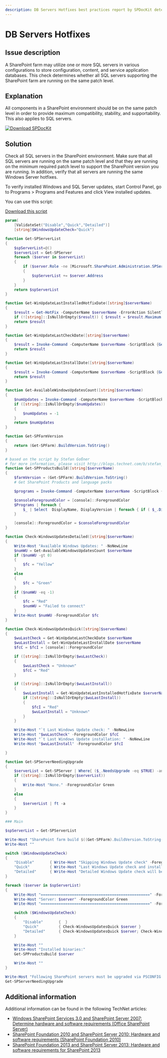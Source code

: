 ```yaml
---
description: DB Servers Hotfixes best practices report by SPDocKit determines whether all SQL servers supporting the SharePoint farm are running on the same patch level.
---
```


# DB Servers Hotfixes

## Issue description

A SharePoint farm may utilize one or more SQL servers in various configurations to store configuration, content, and service application databases. This check determines whether all SQL servers supporting the SharePoint farm are running on the same patch level.

## Explanation

All components in a SharePoint environment should be on the same patch level in order to provide maximum compatibility, stability, and supportability. This also applies to SQL servers.

[![Download SPDocKit](/img/spdockit-download.png)](http://bit.ly/2US0Zna)

## Solution

Check all SQL servers in the SharePoint environment. Make sure that all SQL servers are running on the same patch level and that they are running on the minimum required patch level to support the SharePoint version you are running. In addition, verify that all servers are running the same Windows Server hotfixes.

To verify installed Windows and SQL Server updates, start Control Panel, go to Programs &gt; Programs and Features and click View installed updates.

You can use this script:

[Download this script](/downloads/get-bpserverupdatestatus.zip)

```powershell
param(
    [ValidateSet("Disable","Quick","Detailed")]
    [string]$WindowsUpdateCheck="Quick")

function Get-SPServerList
{
    $spServerList=@()
    $serverList = Get-SPServer
    foreach ($server in $serverList)
    {
        if ($server.Role -ne [Microsoft.SharePoint.Administration.SPServerRole]::Invalid)
        {
            $spServerList += $server.Address
        }
    }
    return $spServerList
}

function Get-WinUpdateLastInstalledHotfixDate([string]$serverName)
{
    $result = Get-HotFix -ComputerName $serverName -ErrorAction SilentlyContinue | Measure-Object InstalledOn -Maximum
    if (![string]::IsNullOrEmpty($result)) { $result = $result.Maximum.ToString("yyyy-MM-dd hh:mm:ss") }
    return $result
}

function Get-WinUpdateLastCheckDate([string]$serverName)
{
    $result = Invoke-Command -ComputerName $serverName -ScriptBlock {Get-ItemProperty -Path 'HKLM:SOFTWAREMicrosoftWindowsCurrentVersionWindowsUpdateAuto UpdateResultsDetect' -Name LastSuccessTime -ErrorAction SilentlyContinue | select -ExpandProperty LastSuccessTime}
    return $result 
}

function Get-WinUpdateLastInstallDate([string]$serverName)
{
    $result = Invoke-Command -ComputerName $serverName -ScriptBlock {Get-ItemProperty -Path 'HKLM:SOFTWAREMicrosoftWindowsCurrentVersionWindowsUpdateAuto UpdateResultsInstall' -Name LastSuccessTime -ErrorAction SilentlyContinue | select -ExpandProperty LastSuccessTime}
    return $result
}

function Get-AvailableWindowsUpdatesCount([string]$serverName)
{
    $numUpdates = Invoke-Command -ComputerName $serverName -ScriptBlock {$Searcher = New-Object -ComObject Microsoft.Update.Searcher; $results = $searcher.search("Type='software' AND IsInstalled = 0 AND IsHidden = 0"); $results.Updates.Count} -ErrorAction SilentlyContinue
    if ([string]::IsNullOrEmpty($numUpdates))
    {
        $numUpdates = -1
    }
    return $numUpdates
}

function Get-SPFarmVersion
{
    return (Get-SPFarm).BuildVersion.ToString()
}

# based on the script by Stefan Goßner
# for more information, please visit http://blogs.technet.com/b/stefan_gossner/archive/2015/04/20/powershell-script-to-display-version-info-for-sharepoint-product-and-language-packs.aspx
function Get-SPProductsBuild([string]$serverName)
{
    $farmVersion = (Get-SPFarm).BuildVersion.ToString()
    # Get SharePoint Products and language packs

    $programs = Invoke-Command -ComputerName $serverName -ScriptBlock {$regLoc = Get-ChildItem "HKLM:SoftwareMicrosoftWindowsCurrentVersionUninstall" ; $RegLoc | where-object { $_.PsPath -like "*Office*" } | foreach {Get-ItemProperty $_.PsPath}}

    $consoleForegroundColor = [console]::ForegroundColor
    $Programs | foreach {  
        $_ | Select  DisplayName, DisplayVersion | foreach { if ( $_.DisplayVersion.Trim() -ne $farmVersion ) { [console]::ForegroundColor="Red"} else {[console]::ForegroundColor=$consoleForegroundColor} $_ }; 
    }

    [console]::ForegroundColor = $consoleForegroundColor
}

function Check-WindowsUpdatesDetailed([string]$serverName)
{
    Write-Host "Available Windows Updates: " -NoNewLine
    $numWU = Get-AvailableWindowsUpdatesCount $serverName
    if ($numWU -gt 0)
    {
        $fc = "Yellow"
    }
    else
    {
        $fc = "Green"
    }
    if ($numWU -eq -1)
    {
        $fc = "Red"
        $numWU = "Failed to connect"
    }
    Write-Host $numWU -ForegroundColor $fc
}

function Check-WindowsUpdatesQuick([string]$serverName)
{
    $wuLastCheck = Get-WinUpdateLastCheckDate $serverName
    $wuLastInstall = Get-WinUpdateLastInstallDate $serverName
    $fcC = $fcI = [console]::ForegroundColor

    if ([string]::IsNullOrEmpty($wuLastCheck))
    {
        $wuLastCheck = "Unknown"
        $fcC = "Red"
    }

    if ([string]::IsNullOrEmpty($wuLastInstall))
    { 
        $wuLastInstall = Get-WinUpdateLastInstalledHotfixDate $serverName
        if ([string]::IsNullOrEmpty($wuLastInstall))
        {
            $fcI = "Red"
            $wuLastInstall = "Unknown"
        }
    }

    Write-Host "`t Last Windows Update check: " -NoNewLine
    Write-Host "$wuLastCheck" -ForegroundColor $fcC
    Write-Host "`t Last Windows Update installation: " -NoNewLine
    Write-Host "$wuLastInstall" -ForegroundColor $fcI

}

function Get-SPServerNeedingUpgrade
{
    $serverList = Get-SPServer | Where{ ($_.NeedsUpgrade -eq $TRUE) -and ($_.Role -ne [Microsoft.SharePoint.Administration.SPServerRole]::Invalid)}
    if ([string]::IsNullOrEmpty($serverList))
    {
        Write-Host "None." -ForegroundColor Green
    }
    else
    {
        $serverList | ft -a
    }
}

### Main

$spServerList = Get-SPServerList

Write-Host "SharePoint farm build $((Get-SPFarm).BuildVersion.ToString())" -ForegroundColor Yellow
Write-Host ""

switch ($WindowsUpdateCheck)
{
    "Disable"       { Write-Host "Skipping Windows Update check" -ForegroundColor Yellow }
    "Quick"         { Write-Host "Last Windows Update check and installation time will be retrieved." -ForegroundColor Yellow }
    "Detailed"      { Write-Host "Detailed Windows Update check will be performed. This may take a long time." -ForegroundColor Yellow }
}

foreach ($server in $spServerList)
{
    Write-Host "=================================================" -ForegroundColor Green
    Write-Host "Server: $server" -ForegroundColor Green
    Write-Host "=================================================" -ForegroundColor Green

    switch ($WindowsUpdateCheck)
    {
        "Disable"       {  }
        "Quick"         { Check-WindowsUpdatesQuick $server }
        "Detailed"      { Check-WindowsUpdatesQuick $server; Check-WindowsUpdatesDetailed $server }
    }

    Write-Host ""
    Write-Host "Installed binaries:"
    Get-SPProductsBuild $server

    Write-Host ""
}

Write-Host "Following SharePoint servers must be upgraded via PSCONFIG: " -ForegroundColor Yellow
Get-SPServerNeedingUpgrade
```

## Additional information

Additional information can be found in the following TechNet articles:

* [Windows SharePoint Services 3.0 and SharePoint Server 2007: Determine hardware and software requirements \(Office SharePoint Server\)](https://technet.microsoft.com/en-us/library/cc262485%28v=office.12%29.aspx)
* [SharePoint Foundation 2010 and SharePoint Server 2010: Hardware and software requirements \(SharePoint Foundation 2010\)](https://technet.microsoft.com/en-us/library/cc288751%28v=office.14%29.aspx)
* [SharePoint Foundation 2013 and SharePoint Server 2013: Hardware and software requirements for SharePoint 2013](https://technet.microsoft.com/en-us/library/cc262485.aspx)

